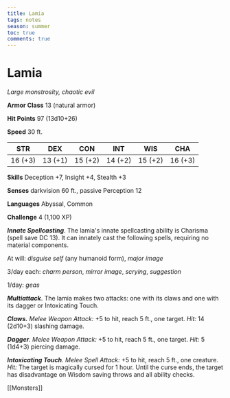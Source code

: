 ---title: Lamiatags: notesseason: summertoc: truecomments: true---
# Lamia

*Large monstrosity, chaotic evil*

**Armor Class** 13 (natural armor)

**Hit Points** 97 (13d10+26)

**Speed** 30 ft.

| STR     | DEX     | CON     | INT     | WIS     | CHA     |
|---------|---------|---------|---------|---------|---------|
| 16 (+3) | 13 (+1) | 15 (+2) | 14 (+2) | 15 (+2) | 16 (+3) |

**Skills** Deception +7, Insight +4, Stealth +3

**Senses** darkvision 60 ft., passive Perception 12

**Languages** Abyssal, Common

**Challenge** 4 (1,100 XP)

***Innate Spellcasting***. The lamia's innate spellcasting ability is Charisma (spell save DC 13). It can innately cast the following spells, requiring no material components.

At will: *disguise self* (any humanoid form), *major image*

3/day each: *charm person*, *mirror image*, *scrying*, *suggestion*

1/day: *geas*


***Multiattack***. The lamia makes two attacks: one with its claws and one with its dagger or Intoxicating Touch.

***Claws.*** *Melee Weapon Attack:* +5 to hit, reach 5 ft., one target. *Hit:* 14 (2d10+3) slashing damage.

***Dagger***. *Melee Weapon Attack:* +5 to hit, reach 5 ft., one target. *Hit:* 5 (1d4+3) piercing damage.

***Intoxicating Touch***. *Melee Spell Attack:* +5 to hit, reach 5 ft., one creature. *Hit:* The target is magically cursed for 1 hour. Until the curse ends, the target has disadvantage on Wisdom saving throws and all ability checks.


[[Monsters]]
